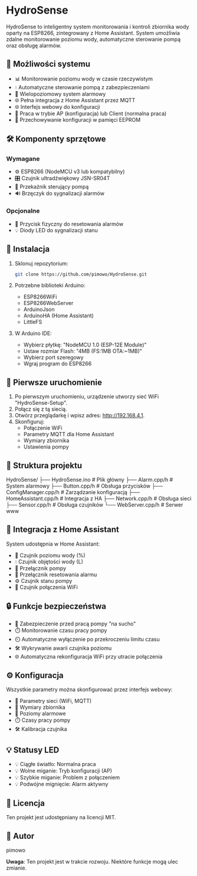 # HydroSense

HydroSense to inteligentny system monitorowania i kontroli zbiornika wody oparty na ESP8266, zintegrowany z Home Assistant. System umożliwia zdalne monitorowanie poziomu wody, automatyczne sterowanie pompą oraz obsługę alarmów.

## 🌟 Możliwości systemu

- 📊 Monitorowanie poziomu wody w czasie rzeczywistym
- 💧 Automatyczne sterowanie pompą z zabezpieczeniami
- 🚨 Wielopoziomowy system alarmowy
- 🌐 Pełna integracja z Home Assistant przez MQTT
- 🌐 Interfejs webowy do konfiguracji
- 📶 Praca w trybie AP (konfiguracja) lub Client (normalna praca)
- 💾 Przechowywanie konfiguracji w pamięci EEPROM

## 🛠️ Komponenty sprzętowe

### Wymagane

- ⚙️ ESP8266 (NodeMCU v3 lub kompatybilny)
- 🎛️ Czujnik ultradźwiękowy JSN-SR04T
- 🔌 Przekaźnik sterujący pompą
- 🔊 Brzęczyk do sygnalizacji alarmów

### Opcjonalne

- 🔘 Przycisk fizyczny do resetowania alarmów
- 💡 Diody LED do sygnalizacji stanu

## 🚀 Instalacja

1. Sklonuj repozytorium:

   ```bash
   git clone https://github.com/pimowo/HydroSense.git
   ```

2. Potrzebne biblioteki Arduino:

   - ESP8266WiFi
   - ESP8266WebServer
   - ArduinoJson
   - ArduinoHA (Home Assistant)
   - LittleFS

3. W Arduino IDE:

   - Wybierz płytkę: "NodeMCU 1.0 (ESP-12E Module)"
   - Ustaw rozmiar Flash: "4MB (FS:1MB OTA:~1MB)"
   - Wybierz port szeregowy
   - Wgraj program do ESP8266

## 🏁 Pierwsze uruchomienie

1. Po pierwszym uruchomieniu, urządzenie utworzy sieć WiFi "HydroSense-Setup".
2. Połącz się z tą siecią.
3. Otwórz przeglądarkę i wpisz adres: http://192.168.4.1.
4. Skonfiguruj:
   - Połączenie WiFi
   - Parametry MQTT dla Home Assistant
   - Wymiary zbiornika
   - Ustawienia pompy

## 📂 Struktura projektu

HydroSense/
├── HydroSense.ino      # Plik główny
├── Alarm.cpp/h         # System alarmowy
├── Button.cpp/h        # Obsługa przycisków
├── ConfigManager.cpp/h # Zarządzanie konfiguracją
├── HomeAssistant.cpp/h # Integracja z HA
├── Network.cpp/h       # Obsługa sieci
├── Sensor.cpp/h        # Obsługa czujników
└── WebServer.cpp/h     # Serwer www

## 🏡 Integracja z Home Assistant

System udostępnia w Home Assistant:

- 🌊 Czujnik poziomu wody (%)
- 💧 Czujnik objętości wody (L)
- 🔌 Przełącznik pompy
- 🚨 Przełącznik resetowania alarmu
- ⚙️ Czujnik stanu pompy
- 📶 Czujnik połączenia WiFi

## 🔒 Funkcje bezpieczeństwa

- 🚱 Zabezpieczenie przed pracą pompy "na sucho"
- ⏱️ Monitorowanie czasu pracy pompy
- ⏲️ Automatyczne wyłączenie po przekroczeniu limitu czasu
- 🛠️ Wykrywanie awarii czujnika poziomu
- 🌐 Automatyczna rekonfiguracja WiFi przy utracie połączenia

## ⚙️ Konfiguracja

Wszystkie parametry można skonfigurować przez interfejs webowy:

- 📶 Parametry sieci (WiFi, MQTT)
- 📏 Wymiary zbiornika
- 🚨 Poziomy alarmowe
- ⏱️ Czasy pracy pompy
- 🛠️ Kalibracja czujnika

## 💡 Statusy LED

- 💡 Ciągłe światło: Normalna praca
- 💡 Wolne miganie: Tryb konfiguracji (AP)
- 💡 Szybkie miganie: Problem z połączeniem
- 💡 Podwójne mignięcie: Alarm aktywny

## 📜 Licencja

Ten projekt jest udostępniany na licencji MIT.

## 👤 Autor

pimowo

**Uwaga**: Ten projekt jest w trakcie rozwoju. Niektóre funkcje mogą ulec zmianie.
```
